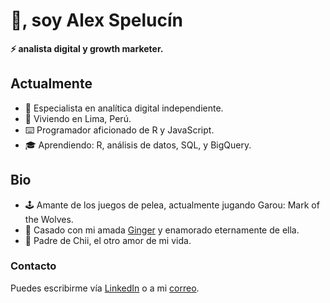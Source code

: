 # 👋, soy Alex Spelucín

**⚡ analista digital y growth marketer.**

## Actualmente

- 💼 Especialista en analítica digital independiente.
- 🌆 Viviendo en Lima, Perú.
- ⌨️ Programador aficionado de R y JavaScript.
- 🎓 Aprendiendo: R, análisis de datos, SQL, y BigQuery.

## Bio

- 🕹️ Amante de los juegos de pelea, actualmente jugando Garou: Mark of the Wolves.
- 💍 Casado con mi amada [Ginger](https://www.instagram.com/ginieillustrated/) y enamorado eternamente de ella.
- 🍼 Padre de Chii, el otro amor de mi vida.

### Contacto

Puedes escribirme vía [LinkedIn](https://linkedin.com/in/spelucin) o a mi [correo](mailto:spelucinalex@gmail.com).
